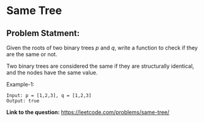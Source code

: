 # Same Tree
## **Problem Statment:**

Given the roots of two binary trees *p* and *q*, write a function to check if they are the same or not.

Two binary trees are considered the same if they are structurally identical, and the nodes have the same value.

Example-1:

```
Input: p = [1,2,3], q = [1,2,3]
Output: true
```

**Link to the question:** https://leetcode.com/problems/same-tree/